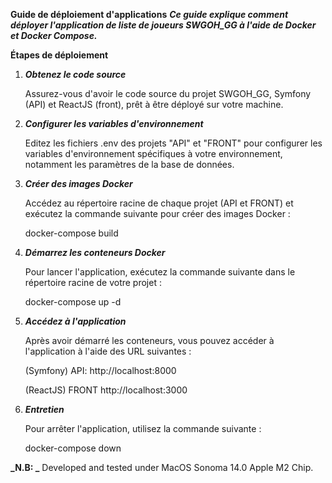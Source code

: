 **Guide de déploiement d'applications**
**_Ce guide explique comment déployer l'application de liste de joueurs SWGOH_GG à l'aide de Docker et Docker Compose._**

**Étapes de déploiement**

1. **_Obtenez le code source_**

   Assurez-vous d'avoir le code source du projet SWGOH_GG, Symfony (API) et ReactJS (front), prêt à être déployé sur votre machine.

2. **_Configurer les variables d'environnement_**

   Editez les fichiers .env des projets "API" et "FRONT" pour configurer les variables d'environnement spécifiques à votre environnement, notamment les paramètres de la base de données.

3. **_Créer des images Docker_**

   Accédez au répertoire racine de chaque projet (API et FRONT) et exécutez la commande suivante pour créer des images Docker :

   docker-compose build

4. **_Démarrez les conteneurs Docker_**

   Pour lancer l'application, exécutez la commande suivante dans le répertoire racine de votre projet :

   docker-compose up -d

5. **_Accédez à l'application_**

   Après avoir démarré les conteneurs, vous pouvez accéder à l'application à l'aide des URL suivantes :

   (Symfony) API: http://localhost:8000

   (ReactJS) FRONT http://localhost:3000

6. **_Entretien_**

   Pour arrêter l'application, utilisez la commande suivante :

   docker-compose down

**_N.B: _**
Developed and tested under MacOS Sonoma 14.0 Apple M2 Chip.
